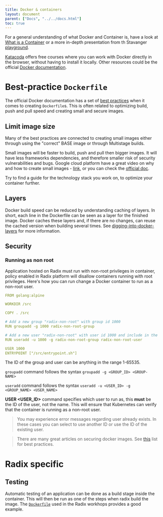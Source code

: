```yaml
---
title: Docker & containers
layout: document
parent: ["Docs", "../../docs.html"]
toc: true
---
```


For a general understanding of what Docker and Container is, have a look at [What is a Container](https://www.docker.com/resources/what-container) or a more in-depth presentation from th Stavanger [playground](https://github.com/equinor/playground-stavanger/tree/master/docker-basic).

[Katacoda](https://www.katacoda.com/) offers free courses where you can work with Docker directly in the browser, without having to install it locally. Other resources could be the official [Docker documentation](https://docs.docker.com/).

# Best-practice `Dockerfile`

The official Docker documentation has a set of [best practices](https://docs.docker.com/develop/develop-images/dockerfile_best-practices/) when it comes to creating `Dockerfile`s. This is often related to optimizing build, push and pull speed and creating small and secure images.

## Limit image size

Many of the best practices are connected to creating small images either through using the "correct" BASE image or through Multistage builds.

Small images will be faster to build, push and pull then bigger images. It will have less frameworks dependencies, and therefore smaller risk of security vulnerabilities and bugs. Google cloud platform have a great video on why and how to create small images - [link](https://www.youtube.com/watch?v=wGz_cbtCiEA&list=PLIivdWyY5sqL3xfXz5xJvwzFW_tlQB_GB&index=2), or you can check the [official doc](https://docs.docker.com/develop/develop-images/multistage-build/).

Try to find a guide for the technology stack you work on, to optimize your container further.

## Layers

Docker build speed can be reduced by understanding caching of layers. In short, each line in the Dockerfile can be seen as a layer for the finished image. Docker caches these layers and, if there are no changes, can reuse the cached version when building several times. See [digging-into-docker-layers](https://medium.com/@jessgreb01/digging-into-docker-layers-c22f948ed612) for more information.

## Security


### Running as non root

Application hosted on Radix must run with non-root privileges in container, policy enabled in Radix platform will disallow containers running with root privileges. Here's how you can run change a Docker container to run as a non-root user.

```yaml
FROM golang:alpine

WORKDIR /src

COPY . /src

# Add a new group "radix-non-root" with group id 1000 
RUN groupadd -g 1000 radix-non-root-group

# Add a new user "radix-non-root" with user id 1000 and include in the above group
RUN useradd -u 1000 -g radix-non-root-group radix-non-root-user

USER 1000
ENTRYPOINT ["/src/entrypoint.sh"]
```

The ID of the group and user can be anything in the range 1-65535. 

`groupadd` command follows the syntax `groupadd -g <GROUP_ID> <GROUP-NAME>`

`useradd` command follows the syntax `useradd -u <USER_ID> -g <GROUP_NAME> <USER_NAME>`



 **USER <USER_ID>** command specifies which user to run as, this **must** be the ID of the user, not the name. This will ensure that Kubernetes can verify that the container is running as a non-root user.

> You may experience error messages regarding user already exists. In these cases you can select to use another ID or use the ID of the existing user. 


> There are many great articles on securing docker images. See [this](https://www.wintellect.com/security-best-practices-for-docker-images/) list for best practices.

# Radix specific

## Testing

Automatic testing of an application can be done as a build stage inside the container. This will then be run as one of the steps when radix build the image. The [`Dockerfile`](https://github.com/equinor/radix-example-scenario-docker-multistage-with-test/blob/master/Dockerfile) used in the Radix workhops provides a good example.
